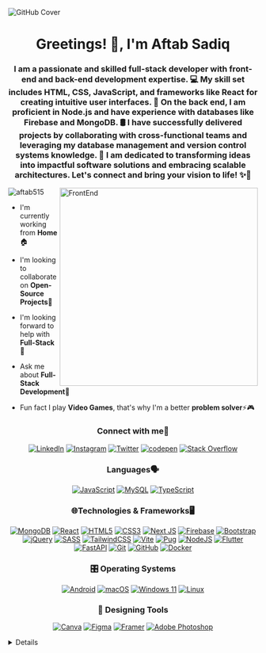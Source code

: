 ![GitHub Cover](https://github.com/aftab515/aftab515/assets/114320334/9c13e023-2e10-4562-bada-727a52ff1f20)


<h1 align="center">Greetings! 👋, I'm Aftab Sadiq</h1>
<h3 align="center">I am a passionate and skilled full-stack developer with front-end and back-end development expertise. 💻 My skill set includes HTML, CSS, JavaScript, and frameworks like React for creating intuitive user interfaces. 🎨 On the back end, I am proficient in Node.js and have experience with databases like Firebase and MongoDB. 🛢️ I have successfully delivered projects by collaborating with cross-functional teams and leveraging my database management and version control systems knowledge. 🚀 I am dedicated to transforming ideas into impactful software solutions and embracing scalable architectures. Let's connect and bring your vision to life! ✨💪</h3>

<img align="right" alt="FrontEnd" width="400" src="https://globaleducation.s3.ap-south-1.amazonaws.com/globaledu/gif/front-end-development.gif">

<p align="left"> <img src="https://komarev.com/ghpvc/?username=aftab515&label=Profile%20views&color=0e75b6&style=flat" alt="aftab515" /> </p>

- I'm currently working from **Home**🏠

- I'm looking to collaborate on **Open-Source Projects**👯

- I'm looking forward to help with **Full-Stack**🤝

- Ask me about **Full-Stack Development**💬

- Fun fact I play **Video Games**, that's why I'm a better **problem solver**⚡🎮


<h3 align="center">Connect with me🤝</h3>
<p align="center">
  <a href="https://linkedin.com/in/aftab-sadiq-alpha0009"><img src="https://img.shields.io/badge/linkedin-%230077B5.svg?style=for-the-badge&logo=linkedin&logoColor=white" alt="LinkedIn"></a> 
<a href="https://www.instagram.com/aftab_sadiq1998/"><img src="https://img.shields.io/badge/Instagram-%23E4405F.svg?style=for-the-badge&logo=Instagram&logoColor=white" alt="Instagram"></a>
<a href="https://twitter.com/AlphaDev01"><img src="https://img.shields.io/badge/Twitter-%231DA1F2.svg?style=for-the-badge&logo=Twitter&logoColor=white" alt="Twitter"></a>
  <a href="https://codepen.io/aftab515"><img src="https://img.shields.io/badge/Codepen-000000?style=for-the-badge&logo=codepen&logoColor=white" alt="codepen"></a>
  <a href="https://stackoverflow.com/users/aftab sadiq"><img src="https://img.shields.io/badge/-Stackoverflow-FE7A16?style=for-the-badge&logo=stack-overflow&logoColor=white" alt="Stack Overflow"></a>
</p>

<h3 align="center">Languages🗣️</h3>
<p align="center">
  <a href="https://github.com/aftab515"><img src="https://img.shields.io/badge/javascript-%23323330.svg?style=for-the-badge&logo=javascript&logoColor=%23F7DF1E" alt="JavaScript"></a>
  <a href="https://github.com/aftab515"><img src="https://img.shields.io/badge/mysql-%2300f.svg?style=for-the-badge&logo=mysql&logoColor=white" alt="MySQL"></a>
  <a href="https://github.com/aftab515"><img src="https://img.shields.io/badge/typescript-%23007ACC.svg?style=for-the-badge&logo=typescript&logoColor=white" alt="TypeScript"></a>
</p>

<h3 align="center">🌐Technologies & Frameworks🖥️</h3>
<p align="center">
<a href="https://github.com/aftab515"><img src="https://img.shields.io/badge/MongoDB-%234ea94b.svg?style=for-the-badge&logo=mongodb&logoColor=white" alt="MongoDB"></a>
<a href="https://github.com/aftab515"><img src="https://img.shields.io/badge/react-%2320232a.svg?style=for-the-badge&logo=react&logoColor=%2361DAFB" alt="React"></a>
<a href="https://github.com/aftab515"><img src="https://img.shields.io/badge/html5-%23E34F26.svg?style=for-the-badge&logo=html5&logoColor=white" alt="HTML5"></a>
<a href="https://github.com/aftab515"><img src="https://img.shields.io/badge/css3-%231572B6.svg?style=for-the-badge&logo=css3&logoColor=white" alt="CSS3"></a>
<a href="https://github.com/aftab515"><img src="https://img.shields.io/badge/Next-black?style=for-the-badge&logo=next.js&logoColor=white" alt="Next JS"></a>
<a href="https://github.com/aftab515"><img src="https://img.shields.io/badge/Firebase-039BE5?style=for-the-badge&logo=Firebase&logoColor=white" alt="Firebase"></a>
<a href="https://github.com/aftab515"><img src="https://img.shields.io/badge/bootstrap-%238511FA.svg?style=for-the-badge&logo=bootstrap&logoColor=white" alt="Bootstrap"></a>
<a href="https://github.com/aftab515"><img src="https://img.shields.io/badge/jquery-%230769AD.svg?style=for-the-badge&logo=jquery&logoColor=white" alt="jQuery"></a>
<a href="https://github.com/aftab515"><img src="https://img.shields.io/badge/SASS-hotpink.svg?style=for-the-badge&logo=SASS&logoColor=white" alt="SASS"></a>
<a href="https://github.com/aftab515"><img src="https://img.shields.io/badge/tailwindcss-%2338B2AC.svg?style=for-the-badge&logo=tailwind-css&logoColor=white" alt="TailwindCSS"></a>
<a href="https://github.com/aftab515"><img src="https://img.shields.io/badge/vite-%23646CFF.svg?style=for-the-badge&logo=vite&logoColor=white" alt="Vite"></a>
<a href="https://github.com/aftab515"><img src="https://img.shields.io/badge/Pug-FFF?style=for-the-badge&logo=pug&logoColor=A86454" alt="Pug"></a>
<a href="https://github.com/aftab515"><img src="https://img.shields.io/badge/node.js-6DA55F?style=for-the-badge&logo=node.js&logoColor=white" alt="NodeJS"></a>
<a href="https://github.com/aftab515"><img src="https://img.shields.io/badge/Flutter-%2302569B.svg?style=for-the-badge&logo=Flutter&logoColor=white" alt="Flutter"></a>
<a href="https://github.com/aftab515"><img src="https://img.shields.io/badge/FastAPI-005571?style=for-the-badge&logo=fastapi" alt="FastAPI"></a>
<a href="https://github.com/aftab515"><img src="https://img.shields.io/badge/git-%23F05033.svg?style=for-the-badge&logo=git&logoColor=white" alt="Git"></a>
<a href="https://github.com/aftab515"><img src="https://img.shields.io/badge/github-%23121011.svg?style=for-the-badge&logo=github&logoColor=white" alt="GitHub"></a>
<a href="https://github.com/aftab515"><img src="https://img.shields.io/badge/docker-%230db7ed.svg?style=for-the-badge&logo=docker&logoColor=white" alt="Docker"></a>
</p>

<h3 align="center">🎛️ Operating Systems</h3>
<p align="center">
<a href="https://github.com/aftab515"><img src="https://img.shields.io/badge/Android-3DDC84?style=for-the-badge&logo=android&logoColor=white" alt="Android"></a>
<a href="https://github.com/aftab515"><img src="https://img.shields.io/badge/mac%20os-000000?style=for-the-badge&logo=macos&logoColor=F0F0F0" alt="macOS"></a>
<a href="https://github.com/aftab515"><img src="https://img.shields.io/badge/Windows%2011-%230079d5.svg?style=for-the-badge&logo=Windows%2011&logoColor=white" alt="Windows 11"></a>
<a href="https://github.com/aftab515"><img src="https://img.shields.io/badge/Linux-FCC624?style=for-the-badge&logo=linux&logoColor=black" alt="Linux"></a>
</p>

<h3 align="center">🎨 Designing Tools</h3>
<p align="center">
<a href="https://github.com/aftab515"><img src="https://img.shields.io/badge/Canva-%2300C4CC.svg?style=for-the-badge&logo=Canva&logoColor=white" alt="Canva" ></a>
<a href="https://github.com/aftab515"><img src="https://img.shields.io/badge/figma-%23F24E1E.svg?style=for-the-badge&logo=figma&logoColor=white" alt="Figma" ></a>
<a href="https://github.com/aftab515"><img src="https://img.shields.io/badge/Framer-black?style=for-the-badge&logo=framer&logoColor=blue" alt="Framer" ></a>
<a href="https://github.com/aftab515"><img src="https://img.shields.io/badge/adobe%20photoshop-%2331A8FF.svg?style=for-the-badge&logo=adobe%20photoshop&logoColor=white" alt="Adobe Photoshop" ></a>
  
</p>
 
<details>
<p align="center">
  <a href="https://github.com/aftab515">
    <img src="http://github-profile-summary-cards.vercel.app/api/cards/profile-details?username=aftab515&theme=transparent" alt="GitHub Profile Summary" />
  </a>
  <a href="https://github.com/aftab515">
    <img src="https://github-readme-streak-stats.herokuapp.com/?user=aftab515&hide_border=true&card_width=338&theme=transparent" alt="GitHub Readme Streak Stats" />
  </a>
  <a href="https://github.com/aftab515">
    <img src="http://github-profile-summary-cards.vercel.app/api/cards/stats?username=aftab515&theme=transparent" alt="GitHub Profile Summary Stats" />
</a>
<a href="https://github.com/aftab515">
    <img width="41%" height="195px" src="https://github-readme-stats.vercel.app/api/top-langs/?username=aftab515&layout=compact&hide_border=true&title_color=blue&text_color=darkblue&bg_color=ffffff" alt="Top Languages" />
</a>

  </a>
</p>
</details>
